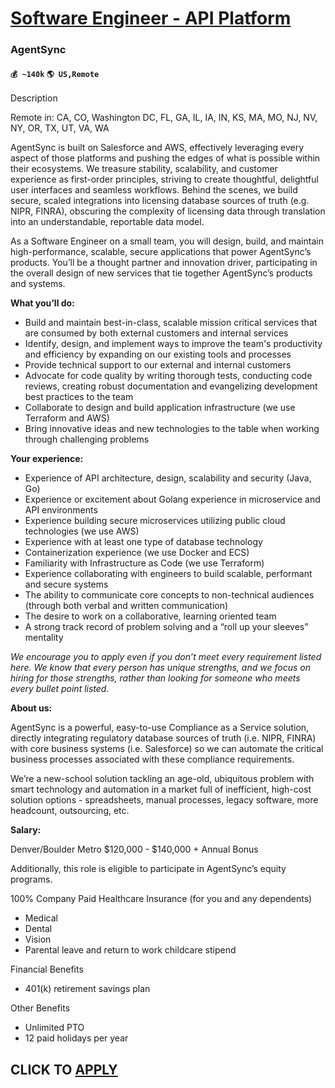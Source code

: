 # [Software Engineer - API Platform](https://www.remotewlb.com/apply/software-engineer-api-platform-57239)  
### AgentSync  
#### `💰 ~140k` `🌎 US,Remote`  

Description

Remote in: CA, CO, Washington DC, FL, GA, IL, IA, IN, KS, MA, MO, NJ, NV, NY, OR, TX, UT, VA, WA

AgentSync is built on Salesforce and AWS, effectively leveraging every aspect of those platforms and pushing the edges of what is possible within their ecosystems. We treasure stability, scalability, and customer experience as first-order principles, striving to create thoughtful, delightful user interfaces and seamless workflows. Behind the scenes, we build secure, scaled integrations into licensing database sources of truth (e.g. NIPR, FINRA), obscuring the complexity of licensing data through translation into an understandable, reportable data model.

As a Software Engineer on a small team, you will design, build, and maintain high-performance, scalable, secure applications that power AgentSync’s products. You’ll be a thought partner and innovation driver, participating in the overall design of new services that tie together AgentSync’s products and systems.

**What you’ll do:**

  * Build and maintain best-in-class, scalable mission critical services that are consumed by both external customers and internal services
  * Identify, design, and implement ways to improve the team's productivity and efficiency by expanding on our existing tools and processes
  * Provide technical support to our external and internal customers
  * Advocate for code quality by writing thorough tests, conducting code reviews, creating robust documentation and evangelizing development best practices to the team
  * Collaborate to design and build application infrastructure (we use Terraform and AWS)
  * Bring innovative ideas and new technologies to the table when working through challenging problems

**Your experience:**

  * Experience of API architecture, design, scalability and security (Java, Go)
  * Experience or excitement about Golang experience in microservice and API environments
  * Experience building secure microservices utilizing public cloud technologies (we use AWS)
  * Experience with at least one type of database technology
  * Containerization experience (we use Docker and ECS)
  * Familiarity with Infrastructure as Code (we use Terraform)
  * Experience collaborating with engineers to build scalable, performant and secure systems
  * The ability to communicate core concepts to non-technical audiences (through both verbal and written communication)
  * The desire to work on a collaborative, learning oriented team
  * A strong track record of problem solving and a “roll up your sleeves” mentality

_We encourage you to apply even if you don’t meet every requirement listed here. We know that every person has unique strengths, and we focus on hiring for those strengths, rather than looking for someone who meets every bullet point listed._

**About us:**

AgentSync is a powerful, easy-to-use Compliance as a Service solution, directly integrating regulatory database sources of truth (i.e. NIPR, FINRA) with core business systems (i.e. Salesforce) so we can automate the critical business processes associated with these compliance requirements.

We’re a new-school solution tackling an age-old, ubiquitous problem with smart technology and automation in a market full of inefficient, high-cost solution options - spreadsheets, manual processes, legacy software, more headcount, outsourcing, etc.

**Salary:**

Denver/Boulder Metro $120,000 - $140,000 + Annual Bonus

Additionally, this role is eligible to participate in AgentSync’s equity programs.

100% Company Paid Healthcare Insurance (for you and any dependents)

  * Medical
  * Dental
  * Vision
  * Parental leave and return to work childcare stipend

Financial Benefits

  * 401(k) retirement savings plan

Other Benefits

  * Unlimited PTO
  * 12 paid holidays per year

  
## CLICK TO [APPLY](https://www.remotewlb.com/apply/software-engineer-api-platform-57239)

